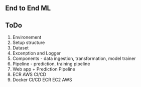 ## End to End ML
## ToDo
1. Environement
2. Setup structure
3. Dataset
4. Excenption and Logger
5. Components - data ingestion, transformation, model trainer
6. Pipeline - prediction, training pipeline
7. Web app + Prediction Pipeline
8. ECR AWS CI/CD
9. Docker CI/CD ECR EC2 AWS 


